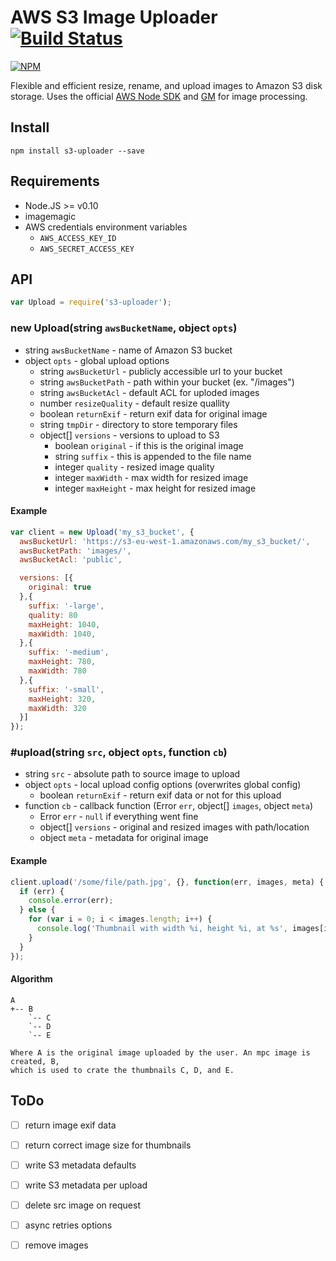 AWS S3 Image Uploader [![Build Status](https://drone.io/github.com/Turistforeningen/node-s3-uploader/status.png)](https://drone.io/github.com/Turistforeningen/node-s3-uploader/latest)
=====================

[![NPM](https://nodei.co/npm/s3-uploader.png?downloads=true)](https://www.npmjs.org/package/s3-uploader)

Flexible and efficient resize, rename, and upload images to Amazon S3 disk
storage. Uses the official [AWS Node SDK](http://aws.amazon.com/sdkfornodejs/)
and [GM](https://github.com/aheckmann/gm) for image processing.

## Install

```
npm install s3-uploader --save
```

## Requirements

* Node.JS >= v0.10
* imagemagic
* AWS credentials environment variables
  * `AWS_ACCESS_KEY_ID`
  * `AWS_SECRET_ACCESS_KEY`

## API

```javascript
var Upload = require('s3-uploader');
```

### new Upload(string `awsBucketName`, object `opts`)

* string `awsBucketName` - name of Amazon S3 bucket
* object `opts` - global upload options
  * string `awsBucketUrl` - publicly accessible url to your bucket
  * string `awsBucketPath` - path within your bucket (ex. "/images")
  * string `awsBucketAcl` - default ACL for uploded images
  * number `resizeQuality` - default resize quallity
  * boolean `returnExif` - return exif data for original image
  * string `tmpDir` - directory to store temporary files
  * object[] `versions` - versions to upload to S3
    * boolean `original` - if this is the original image
    * string `suffix` - this is appended to the file name
    * integer `quality` - resized image quality
    * integer `maxWidth` - max width for resized image
    * integer `maxHeight` - max height for resized image

#### Example

```javascript
var client = new Upload('my_s3_bucket', {
  awsBucketUrl: 'https://s3-eu-west-1.amazonaws.com/my_s3_bucket/',
  awsBucketPath: 'images/',
  awsBucketAcl: 'public',

  versions: [{
    original: true
  },{
    suffix: '-large',
    quality: 80
    maxHeight: 1040,
    maxWidth: 1040,
  },{
    suffix: '-medium',
    maxHeight: 780,
    maxWidth: 780
  },{
    suffix: '-small',
    maxHeight: 320,
    maxWidth: 320
  }]
});
```

### #upload(string `src`, object `opts`, function `cb`)

* string `src` - absolute path to source image to upload
* object `opts` - local upload config options (overwrites global config)
  * boolean `returnExif` - return exif data or not for this upload
* function `cb` - callback function (Error `err`, object[] `images`, object `meta`)
  * Error `err` - `null` if everything went fine
  * object[] `versions` - original and resized images with path/location
  * object `meta` - metadata for original image

#### Example

```javascript
client.upload('/some/file/path.jpg', {}, function(err, images, meta) {
  if (err) {
    console.error(err);
  } else {
    for (var i = 0; i < images.length; i++) {
      console.log('Thumbnail with width %i, height %i, at %s', images[i].width, images[i].height, images[i].url);
    }
  }
});
```

#### Algorithm

```
A
+-- B
    `-- C
    `-- D
    `-- E

Where A is the original image uploaded by the user. An mpc image is created, B,
which is used to crate the thumbnails C, D, and E.
```

## ToDo

* [ ] return image exif data
* [ ] return correct image size for thumbnails
* [ ] write S3 metadata defaults
* [ ] write S3 metadata per upload
* [ ] delete src image on request
* [ ] async retries options
* [ ] remove images

